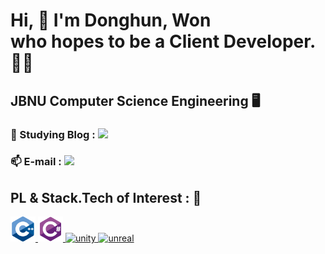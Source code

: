 <h1 align="left">Hi, 👋 I'm Donghun, Won </br>
who hopes to be a Client Developer. 👨‍💻</h1>

## JBNU Computer Science Engineering 🖥

### 📝 Studying Blog : <a href="https://blog.naver.com/donghun_o" target="_blank"><img src="https://img.shields.io/badge/BLOG-blue?style=flat-square&logoColor=CC6699"/></a>
### 📫 E-mail : <a href="mailto:wjh9330@naver.com"><img src="https://img.shields.io/badge/EMAIL-blue?style=flat-square&logoColor=CC6699"/></a>

<p align="left">
</p>

<h2 align="left"> PL & Stack.Tech of Interest : 💭 </h2>
<p align="left"> <a href="https://www.w3schools.com/cpp/" target="_blank" rel="noreferrer"> <img src="https://raw.githubusercontent.com/devicons/devicon/master/icons/cplusplus/cplusplus-original.svg" alt="cplusplus" width="40" height="40"/> </a> <a href="https://www.w3schools.com/cs/" target="_blank" rel="noreferrer"> <img src="https://raw.githubusercontent.com/devicons/devicon/master/icons/csharp/csharp-original.svg" alt="csharp" width="40" height="40"/> </a> <a href="https://unity.com/" target="_blank" rel="noreferrer"> <img src="https://www.vectorlogo.zone/logos/unity3d/unity3d-icon.svg" alt="unity" width="40" height="40"/> </a> <a href="https://unrealengine.com/" target="_blank" rel="noreferrer"> <img src="https://raw.githubusercontent.com/kenangundogan/fontisto/036b7eca71aab1bef8e6a0518f7329f13ed62f6b/icons/svg/brand/unreal-engine.svg" alt="unreal" width="40" height="40"/> </a> </p>

